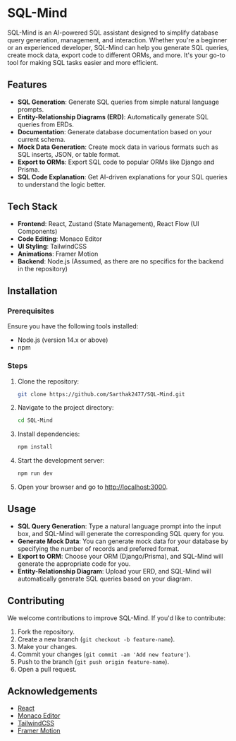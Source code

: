 # SQL-Mind

SQL-Mind is an AI-powered SQL assistant designed to simplify database query generation, management, and interaction. Whether you're a beginner or an experienced developer, SQL-Mind can help you generate SQL queries, create mock data, export code to different ORMs, and more. It's your go-to tool for making SQL tasks easier and more efficient.

## Features

- **SQL Generation**: Generate SQL queries from simple natural language prompts.
- **Entity-Relationship Diagrams (ERD)**: Automatically generate SQL queries from ERDs.
- **Documentation**: Generate database documentation based on your current schema.
- **Mock Data Generation**: Create mock data in various formats such as SQL inserts, JSON, or table format.
- **Export to ORMs**: Export SQL code to popular ORMs like Django and Prisma.
- **SQL Code Explanation**: Get AI-driven explanations for your SQL queries to understand the logic better.

## Tech Stack

- **Frontend**: React, Zustand (State Management), React Flow (UI Components)
- **Code Editing**: Monaco Editor
- **UI Styling**: TailwindCSS
- **Animations**: Framer Motion
- **Backend**: Node.js (Assumed, as there are no specifics for the backend in the repository)

## Installation

### Prerequisites

Ensure you have the following tools installed:

- Node.js (version 14.x or above)
- npm 

### Steps

1. Clone the repository:
   ```bash
   git clone https://github.com/Sarthak2477/SQL-Mind.git
   ```

2. Navigate to the project directory:
   ```bash
   cd SQL-Mind
   ```

3. Install dependencies:
   ```bash
   npm install
   ```

4. Start the development server:
   ```bash
   npm run dev
   ```

5. Open your browser and go to [http://localhost:3000](http://localhost:3000).

## Usage

- **SQL Query Generation**: Type a natural language prompt into the input box, and SQL-Mind will generate the corresponding SQL query for you.
- **Generate Mock Data**: You can generate mock data for your database by specifying the number of records and preferred format.
- **Export to ORM**: Choose your ORM (Django/Prisma), and SQL-Mind will generate the appropriate code for you.
- **Entity-Relationship Diagram**: Upload your ERD, and SQL-Mind will automatically generate SQL queries based on your diagram.

## Contributing

We welcome contributions to improve SQL-Mind. If you'd like to contribute:

1. Fork the repository.
2. Create a new branch (`git checkout -b feature-name`).
3. Make your changes.
4. Commit your changes (`git commit -am 'Add new feature'`).
5. Push to the branch (`git push origin feature-name`).
6. Open a pull request.

## Acknowledgements

- [React](https://reactjs.org/)
- [Monaco Editor](https://microsoft.github.io/monaco-editor/)
- [TailwindCSS](https://tailwindcss.com/)
- [Framer Motion](https://www.framer.com/motion/)

